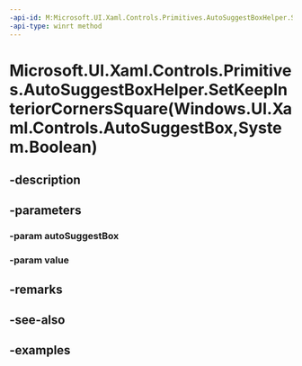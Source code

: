 ```yaml
---
-api-id: M:Microsoft.UI.Xaml.Controls.Primitives.AutoSuggestBoxHelper.SetKeepInteriorCornersSquare(Windows.UI.Xaml.Controls.AutoSuggestBox,System.Boolean)
-api-type: winrt method
---
```


# Microsoft.UI.Xaml.Controls.Primitives.AutoSuggestBoxHelper.SetKeepInteriorCornersSquare(Windows.UI.Xaml.Controls.AutoSuggestBox,System.Boolean)

<!--
public static void SetKeepInteriorCornersSquare (Windows.UI.Xaml.Controls.AutoSuggestBox autoSuggestBox, bool value);
-->

## -description

## -parameters

### -param autoSuggestBox

### -param value

## -remarks

## -see-also

## -examples

